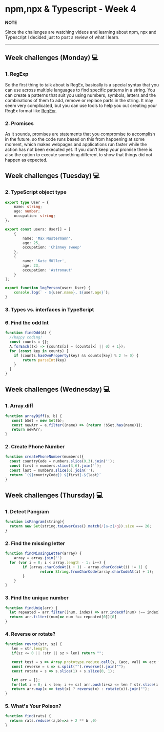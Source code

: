 # npm,npx & Typescript - Week 4

**NOTE**

Since the challenges are watching videos and learning about npm, npx and Typescript I decided just to post a review of what I learn.

---

## Week challenges (Monday) 💻

### 1. RegExp

 So the first thing to talk about is RegEx, basically is a special syntax that you can use across multiple languages to find specific patterns in a string. You can create a patterns that suit you using numbers, symbols, letters and the combinations of them to add, remove or replace parts in the string. It may seem very complicated, but you can use tools to help you out creating your RegEx format like [RegExr](https://regexr.com/).

### 2. Promises

As it sounds, promises are statements that you compromise to accomplish in the future, so the code runs based on this from happening at some moment, which makes webpages and applications run faster while the action has not been executed yet. If you don't keep your promise there is also the option to execute something different to show that things did not happen as expected. 

## Week challenges (Tuesday) 💻

### 2. TypeScript object type

```typescript
export type User = {
    name: string;
    age: number;
    occupation: string;
};

export const users: User[] = [
    {
        name: 'Max Mustermann',
        age: 25,
        occupation: 'Chimney sweep'
    },
    {
        name: 'Kate Müller',
        age: 23,
        occupation: 'Astronaut'
    }
];

export function logPerson(user: User) {
    console.log(` - ${user.name}, ${user.age}`);
}
```

### 3. Types vs. interfaces in TypeScript

### 6. Find the odd Int

```javascript
function findOdd(A) {
  //happy coding!
  const counts = {};
  A.forEach((x) => {counts[x] = (counts[x] || 0) + 1});
  for (const key in counts) {
    if (counts.hasOwnProperty(key) && counts[key] % 2 != 0) {
        return parseInt(key)
    }
  }
}
```

## Week challenges (Wednesday) 💻

### 1. Array.diff

```javascript
function arrayDiff(a, b) {
   const bSet = new Set(b);
   const newArr = a.filter((name) => {return !bSet.has(name)});
   return newArr;
}
```

### 2. Create Phone Number

```javascript
function createPhoneNumber(numbers){
  const countryCode = numbers.slice(0,3).join('');
  const first = numbers.slice(3,6).join('');
  const last = numbers.slice(6).join('');
  return `(${countryCode}) ${first}-${last}`
}
```

## Week challenges (Thursday) 💻

### 1. Detect Pangram

```javascript
function isPangram(string){
  return new Set(string.toLowerCase().match(/[a-z]/g)).size === 26;
}
```

### 2. Find the missing letter
```javascript
function findMissingLetter(array) {	
	array = array.join('')
  for (var i = 0; i < array.length - 1; i++) {
		if (array.charCodeAt(i + 1) - array.charCodeAt(i) != 1) {
				return String.fromCharCode(array.charCodeAt(i) + 1);
		}
	}
}
```

### 3. Find the unique number
```javascript
function findUniq(arr) {
  let repeated = arr.filter((num, index) => arr.indexOf(num) !== index)
  return arr.filter((num)=> num !== repeated[0])[0]
}
```

### 4. Reverse or rotate?
```javascript
function revrot(str, sz) {
   len = str.length;
   if(sz <= 0 || !str || sz > len) return "";

   const test = s => Array.prototype.reduce.call(s, (acc, val) => acc + Number(val) ** 3, 0) % 2 === 0;
   const reverse = s => s.split("").reverse().join("");
   const rotate = s => s.slice(1) + s.slice(0, 1);

   let arr = [];
   for(let i = 0; i < len; i += sz) arr.push(i+sz <= len ? str.slice(i, i+sz) : "")
   return arr.map(x => test(x) ? reverse(x) : rotate(x)).join("");
}
```

### 5. What's Your Poison?
```javascript
function find(rats) {
  return rats.reduce((a,b)=>a + 2 ** b ,0)
}
```